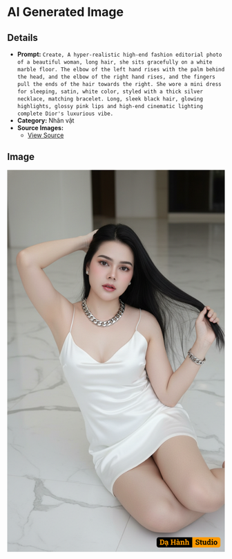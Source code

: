 # AI Generated Image

## Details
- **Prompt:** `Create, A hyper-realistic high-end fashion editorial photo of a beautiful woman, long hair, she sits gracefully on a white marble floor. The elbow of the left hand rises with the palm behind the head, and the elbow of the right hand rises, and the fingers pull the ends of the hair towards the right. She wore a mini dress for sleeping, satin, white color, styled with a thick silver necklace, matching bracelet. Long, sleek black hair, glowing highlights, glossy pink lips and high-end cinematic lighting complete Dior's luxurious vibe.`
- **Category:** Nhân vật
- **Source Images:**
  - [View Source](https://raw.githubusercontent.com/lenzcomvth/Somethings/main/Models/Female/Female.png)

## Image
![AI Generated Image](./image-2025-10-16T18-48-33-290Z-kakff.png)